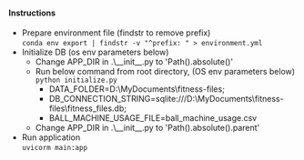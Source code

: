 #### Instructions
* Prepare environment file (findstr to remove prefix)  
```conda env export | findstr -v "^prefix: " > environment.yml```
* Initialize DB (os env parameters below)  
  - Change APP_DIR in .\\\_\_init_\_.py to 'Path().absolute()'  
  - Run below command from root directory, (OS env parameters below)  
```python initialize.py```
    - DATA_FOLDER=D:\MyDocuments\fitness-files;
    - DB_CONNECTION_STRING=sqlite:///D:\MyDocuments\fitness-files\fitness_files.db;
    - BALL_MACHINE_USAGE_FILE=ball_machine_usage.csv
  - Change APP_DIR in .\\\_\_init_\_.py to 'Path().absolute().parent'  
* Run application  
```uvicorm main:app```
